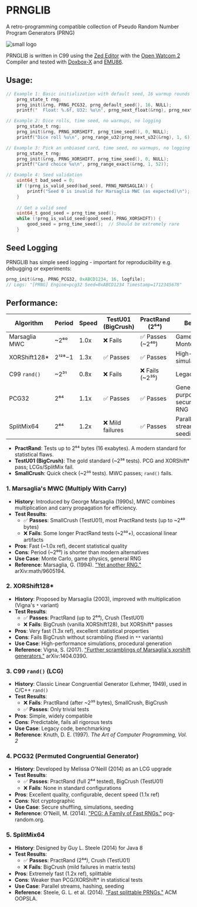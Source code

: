 # PRNGLIB
A retro-programming compatible collection of Pseudo Random Number Program Generators (PRNG)

![small logo](https://cldup.com/MWyAWo2qLY.png) 

PRNGLIB is written in C99 using the [Zed Editor](https://zed.dev/) with the [Open Watcom 2](https://open-watcom.github.io/) Compiler and tested with [Doxbox-X](https://dosbox-x.com/) and [EMU86](https://gcallah.github.io/Emu86/index.html).

## Usage:

```c
// Example 1: Basic initialization with default seed, 16 warmup rounds and no logging
    prng_state_t rng;
    prng_init(&rng, PRNG_PCG32, prng_default_seed(), 16, NULL);
    printf("  Float: %.6f, U32: %u\n", prng_next_float(&rng), prng_next_u32(&rng));

// Example 2: Dice rolls, time seed, no warmups, no logging
    prng_state_t rng;
    prng_init(&rng, PRNG_XORSHIFT, prng_time_seed(), 0, NULL);
    printf("Dice roll %u\n", prng_range_u32(prng_next_u32(&rng), 1, 6));

// Example 3: Pick an unbiased card, time seed, no warmups, no logging
    prng_state_t rng;
    prng_init(&rng, PRNG_XORSHIFT, prng_time_seed(), 0, NULL);
    printf("Card choice %u\n", prng_range_exact(&rng, 1, 52));

// Example 4: Seed validation
    uint64_t bad_seed = 0;
    if (!prng_is_valid_seed(bad_seed, PRNG_MARSAGLIA)) {
        printf("Seed 0 is invalid for Marsaglia MWC (as expected)\n");
    }
    
    // Get a valid seed
    uint64_t good_seed = prng_time_seed();
    while (!prng_is_valid_seed(good_seed, PRNG_XORSHIFT)) {
        good_seed = prng_time_seed();  // Should be extremely rare
    }
```
## Seed Logging

PRNGLIB has simple seed logging - important for reproducibility e.g. debugging or experiments:
```c
prng_init(&rng, PRNG_PCG32, 0xABCD1234, 16, logfile);
// Logs: "[PRNG] Engine=pcg32 Seed=0xABCD1234 Timestamp=1712345678"
```

## Performance:

| Algorithm       | Period      | Speed  | TestU01 (BigCrush) | PractRand (2⁶⁴) | Best For                          |
|-----------------|------------|--------|--------------------|------------------|-----------------------------------|
| Marsaglia MWC   | ~2⁶⁰       | 1.0x   | ❌ Fails           | ✅ Passes (~2⁴⁰) | Game physics, Monte Carlo         |
| XORShift128*    | 2¹²⁸−1     | 1.3x   | ✅ Passes          | ✅ Passes        | High-speed simulations            |
| C99 `rand()`    | ~2³¹       | 0.8x   | ❌ Fails           | ❌ Fails (~2³⁵) | Legacy/testing                   |
| PCG32           | 2⁶⁴        | 1.1x   | ✅ Passes          | ✅ Passes        | General-purpose, secure-ish RNG  |
| SplitMix64      | 2⁶⁴        | 1.2x   | ❌ Mild failures   | ✅ Passes        | Parallel streams, seeding        |

- **PractRand**: Tests up to 2⁶⁴ bytes (16 exabytes). A modern standard for statistical flaws.
- **TestU01 (BigCrush)**: The gold standard (~2³⁸ tests). PCG and XORShift* pass; LCGs/SplitMix fail.
- **SmallCrush**: Quick check (~2³⁵ tests). MWC passes; `rand()` fails.

### 1. Marsaglia's MWC (Multiply With Carry)
- **History**: Introduced by George Marsaglia (1990s), MWC combines multiplication and carry propagation for efficiency.
- **Test Results**:
  - ✅ **Passes**: SmallCrush (TestU01), most PractRand tests (up to ~2⁴⁰ bytes)
  - ❌ **Fails**: Some longer PractRand tests (~2⁵⁰+), occasional linear artifacts
- **Pros**: Fast (~1.0x ref), decent statistical quality
- **Cons**: Period (~2⁶⁰) is shorter than modern alternatives
- **Use Case**: Monte Carlo, game physics, general RNG
- **Reference**: Marsaglia, G. (1994). ["Yet another RNG."](https://arxiv.org/abs/math/9605194) arXiv:math/9605194.

### 2. XORShift128*
- **History**: Proposed by Marsaglia (2003), improved with multiplication (Vigna's `*` variant)
- **Test Results**:
  - ✅ **Passes**: PractRand (up to 2⁶⁴), Crush (TestU01)
  - ❌ **Fails**: BigCrush (vanilla XORShift128), but XORShift* passes
- **Pros**: Very fast (1.3x ref), excellent statistical properties
- **Cons**: Fails BigCrush without scrambling (fixed in `**` variants)
- **Use Case**: High-performance simulations, procedural generation
- **Reference**: Vigna, S. (2017). ["Further scramblings of Marsaglia's xorshift generators."](https://arxiv.org/abs/1404.0390) arXiv:1404.0390.

### 3. C99 `rand()` (LCG)
- **History**: Classic Linear Congruential Generator (Lehmer, 1949), used in C/C++ `rand()`
- **Test Results**:
  - ❌ **Fails**: PractRand (after ~2³⁵ bytes), SmallCrush, BigCrush
  - ✅ **Passes**: Only trivial tests
- **Pros**: Simple, widely compatible
- **Cons**: Predictable, fails all rigorous tests
- **Use Case**: Legacy code, benchmarking
- **Reference**: Knuth, D. E. (1997). *The Art of Computer Programming, Vol. 2*

### 4. PCG32 (Permuted Congruential Generator)
- **History**: Developed by Melissa O'Neill (2014) as an LCG upgrade
- **Test Results**:
  - ✅ **Passes**: PractRand (full 2⁶⁴ tested), BigCrush (TestU01)
  - ❌ **Fails**: None in standard configurations
- **Pros**: Excellent quality, configurable, decent speed (1.1x ref)
- **Cons**: Not cryptographic
- **Use Case**: Secure shuffling, simulations, seeding
- **Reference**: O'Neill, M. (2014). ["PCG: A Family of Fast RNGs."](https://www.pcg-random.org) pcg-random.org.

### 5. SplitMix64
- **History**: Designed by Guy L. Steele (2014) for Java 8
- **Test Results**:
  - ✅ **Passes**: PractRand (2⁶⁴), Crush (TestU01)
  - ❌ **Fails**: BigCrush (mild failures in matrix tests)
- **Pros**: Extremely fast (1.2x ref), splittable
- **Cons**: Weaker than PCG/XORShift* in statistical tests
- **Use Case**: Parallel streams, hashing, seeding
- **Reference**: Steele, G. L. et al. (2014). ["Fast splittable PRNGs."](https://doi.org/10.1145/2660193.2660195) ACM OOPSLA.

